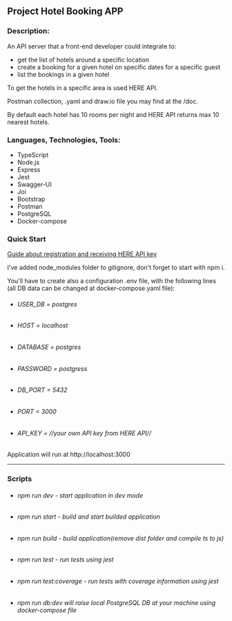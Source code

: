 ## Project Hotel Booking APP

### Description:
An API server that a front-end developer could integrate to:
 * get the list of hotels around a specific location
 * create a booking for a given hotel on specific dates for a specific guest
 * list the bookings in a given hotel

To get the hotels in a specific area is used HERE API. 

Postman collection, .yaml and draw.io file you may find at the /doc.  

By default each hotel has 10 rooms per night and HERE API returns max 10 nearest hotels.

### Languages, Technologies, Tools:  
* TypeScript
* Node.js
* Express
* Jest
* Swagger-UI
* Joi
* Bootstrap
* Postman
* PostgreSQL
* Docker-compose

### Quick Start
[Guide about registration and receiving HERE API key](https://developer.here.com/documentation/geocoding-search-api/dev_guide/topics/quick-start.html)

I've added node_modules folder to gitignore, don't forget to start with npm i.  

You'll have to create also a configuration .env file, with the following lines   
(all DB data can be changed at docker-compose.yaml file):

* ###### USER_DB = postgres
* ###### HOST = localhost
* ###### DATABASE = postgres
* ###### PASSWORD = postgress
* ###### DB_PORT = 5432
* ###### PORT = 3000
* ###### API_KEY = //your own API key from HERE API//

Application will run at http://localhost:3000

***

  ### Scripts
* ###### npm run dev - start application in dev mode
* ###### npm run start - build and start builded application
* ###### npm run build - build application(remove dist folder and compile ts to js)
* ###### npm run test - run tests using jest
* ###### npm run test:coverage - run tests with coverage information using jest
* ###### npm run db:dev will raise local PostgreSQL DB at your machine using docker-compose file
